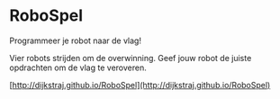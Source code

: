 # RoboSpel
Programmeer je robot naar de vlag!

Vier robots strijden om de overwinning.
Geef jouw robot de juiste opdrachten om de vlag te veroveren.

[http://dijkstraj.github.io/RoboSpel](http://dijkstraj.github.io/RoboSpel)
